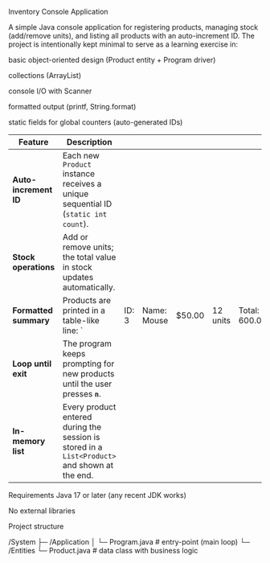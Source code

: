 Inventory Console Application

A simple Java console application for registering products, managing stock (add/remove units), and listing all products with an auto-increment ID.
The project is intentionally kept minimal to serve as a learning exercise in:

basic object-oriented design (Product entity + Program driver)

collections (ArrayList)

console I/O with Scanner

formatted output (printf, String.format)

static fields for global counters (auto-generated IDs)

| Feature               | Description                                                                                   |       |             |         |          |                  |     |
| --------------------- | --------------------------------------------------------------------------------------------- | ----- | ----------- | ------- | -------- | ---------------- | --- |
| **Auto-increment ID** | Each new `Product` instance receives a unique sequential ID (`static int count`).             |       |             |         |          |                  |     |
| **Stock operations**  | Add or remove units; the total value in stock updates automatically.                          |       |             |         |          |                  |     |
| **Formatted summary** | Products are printed in a table-like line: \`                                                 | ID: 3 | Name: Mouse | \$50.00 | 12 units | Total: \$ 600.00 | \`. |
| **Loop until exit**   | The program keeps prompting for new products until the user presses **`n`**.                  |       |             |         |          |                  |     |
| **In-memory list**    | Every product entered during the session is stored in a `List<Product>` and shown at the end. |       |             |         |          |                  |     |

Requirements
Java 17 or later (any recent JDK works)

No external libraries

Project structure

/System
 ├─ /Application
 │   └─ Program.java    # entry-point (main loop)
 └─ /Entities
     └─ Product.java    # data class with business logic
